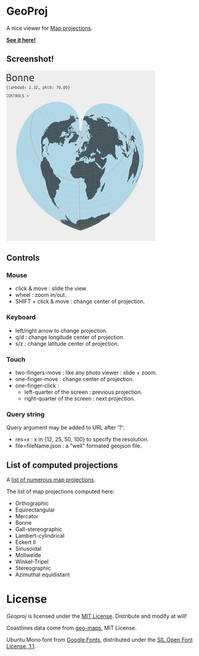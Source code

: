 GeoProj
=======

A nice viewer for [Map projections][MapProjwikipedia].

**[See it here!](https://lenaindelaforetmagique.github.io/Geoproj/)**

## Screenshot!

![Screenshot](screenshot.png)

## Controls

### Mouse
- click & move : slide the view.
- wheel : zoom in/out.
- SHIFT + click & move : change center of projection.

### Keyboard
- left/right arrow to change projection.
- q/d : change longitude center of projection.
- s/z : change latitude center of projection.

### Touch
- two-fingers-move : like any photo viewer : slide + zoom.
- one-finger-move : change center of projection.
- one-finger-click :
  - left-quarter of the screen : previous projection.
  - right-quarter of the screen : next projection.

### Query string
Query argument may be added to URL after '?':
- res=x : x in {12, 25, 50, 100} to specify the resolution.
- file=fileName.json : a "well" formated geojson file.


## List of computed projections
A [list of numerous map projections][MapProjListwikipedia].

The list of map projections computed here:
- Orthographic
- Equirectangular
- Mercator
- Bonne
- Gall-stereographic
- Lambert-cylindrical
- Eckert II
- Sinusoidal
- Mollweide
- Winkel-Tripel
- Stereographic
- Azimuthal equidistant


<!-- ## Coastlines

Earth coastlines

earth-coastline-12.json : 12.5%
earth-coastline-25.json : 25%
earth-coastline-50.json : 50%
earth-coastline-100.json : 100% -->


License
=======

_Geoproj_ is licensed under the [MIT License](LICENSE). Distribute and modify at will!

Coastlines data come from [geo-maps](https://github.com/simonepri/geo-maps), MIT License.

Ubuntu Mono font from [Google Fonts](https://fonts.google.com/specimen/Ubuntu+Mono), distributed under the [SIL Open Font License, 1.1](http://scripts.sil.org/cms/scripts/page.php?site_id=nrsi&id=OFL).


[MapProjwikipedia]:https://en.wikipedia.org/wiki/Map_projection
[MapProjListwikipedia]:https://en.wikipedia.org/wiki/List_of_map_projections
